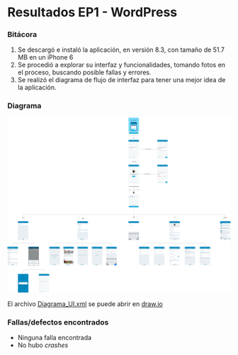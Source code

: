 # Resultados EP1 - WordPress

### Bitácora
1. Se descargó e instaló la aplicación, en versión 8.3, con tamaño de 51.7 MB en un iPhone 6
2. Se procedió a explorar su interfaz y funcionalidades, tomando fotos en el proceso, buscando posible fallas y errores.
3. Se realizó el diagrama de flujo de interfaz para tener una mejor idea de la aplicación.

### Diagrama
![Diagrama UI](Diagrama_UI.png)

El archivo [Diagrama_UI.xml](Diagrama_UI.xml) se puede abrir en [draw.io](https://www.draw.io)

### Fallas/defectos encontrados
- Ninguna falla encontrada
- No hubo *crashes*
